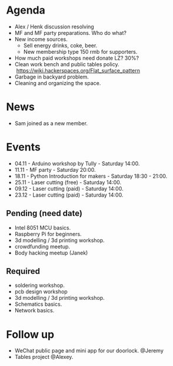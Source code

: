 # Agenda

- Alex / Henk discussion resolving   
- MF and MF party preparations. Who do what?    
- New income sources.   
  * Sell energy drinks, coke, beer.    
  * New membership type 150 rmb for supporters.     
- How much paid workshops need donate LZ? 30%? 
- Clean work bench and public tables policy.  https://wiki.hackerspaces.org/Flat_surface_pattern    
- Garbage in backyard problem.    
- Cleaning and organizing the space.   

# News

- Sam joined as a new member.  

# Events

- 04.11 - Arduino workshop by Tully - Saturday 14:00.    
- 11.11 - MF party - Saturday 20:00.    
- 18.11 - Python Introduction for makers - Saturday 18:30 - 21:00.    
- 25.11 - Laser cutting (free) - Saturday 14:00.    
- 09.12 - Laser cutting (paid) - Saturday 14:00.    
- 23.12 - Laser cutting (paid) - Saturday 14:00.    

## Pending (need date)

- Intel 8051 MCU basics.   
- Raspberry Pi for beginners.   
- 3d modelling / 3d printing workshop.   
- crowdfunding meetup.   
- Body hacking meetup (Janek)

## Required

- soldering workshop.  
- pcb design workshop 
- 3d modelling / 3d printing workshop.    
- Schematics basics.    
- Network basics.  

# Follow up

- WeChat public page and mini app for our doorlock. @Jeremy   
- Tables project @Alexey.   
